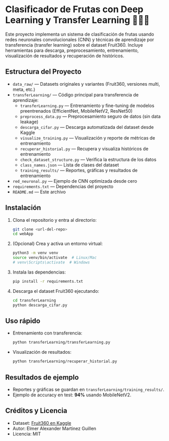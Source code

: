 # Clasificador de Frutas con Deep Learning y Transfer Learning 🍎🍌🍒

Este proyecto implementa un sistema de clasificación de frutas usando redes neuronales convolucionales (CNN) y técnicas de aprendizaje por transferencia (transfer learning) sobre el dataset Fruit360. Incluye herramientas para descarga, preprocesamiento, entrenamiento, visualización de resultados y recuperación de históricos.

## Estructura del Proyecto

- `data_raw/` — Datasets originales y variantes (Fruit360, versiones multi, meta, etc.)
- `transferLearning/` — Código principal para transferencia de aprendizaje:
  - `transferLearning.py` — Entrenamiento y fine-tuning de modelos preentrenados (EfficientNet, MobileNetV2, ResNet50)
  - `preprocess_data.py` — Preprocesamiento seguro de datos (sin data leakage)
  - `descarga_cifar.py` — Descarga automatizada del dataset desde Kaggle
  - `visualize_training.py` — Visualización y reporte de métricas de entrenamiento
  - `recuperar_historial.py` — Recupera y visualiza históricos de entrenamiento
  - `check_dataset_structure.py` — Verifica la estructura de los datos
  - `class_names.json` — Lista de clases del dataset
  - `training_results/` — Reportes, gráficas y resultados de entrenamiento
- `red_neuronal.py` — Ejemplo de CNN optimizada desde cero
- `requirements.txt` — Dependencias del proyecto
- `README.md` — Este archivo

## Instalación

1. Clona el repositorio y entra al directorio:
   ```bash
   git clone <url-del-repo>
   cd webApp
   ```
2. (Opcional) Crea y activa un entorno virtual:
   ```bash
   python3 -m venv venv
   source venv/bin/activate  # Linux/Mac
   # venv\Scripts\activate  # Windows
   ```
3. Instala las dependencias:
   ```bash
   pip install -r requirements.txt
   ```
4. Descarga el dataset Fruit360 ejecutando:
   ```bash
   cd transferLearning
   python descarga_cifar.py
   ```

## Uso rápido

- Entrenamiento con transferencia:
  ```bash
  python transferLearning/transferLearning.py
  ```
- Visualización de resultados:
  ```bash
  python transferLearning/recuperar_historial.py
  ```

## Resultados de ejemplo

- Reportes y gráficas se guardan en `transferLearning/training_results/`.
- Ejemplo de accuracy en test: **94%** usando MobileNetV2.

## Créditos y Licencia

- Dataset: [Fruit360 en Kaggle](https://www.kaggle.com/datasets/moltean/fruits)
- Autor: Elmer Alexander Martinez Guillen
- Licencia: MIT
